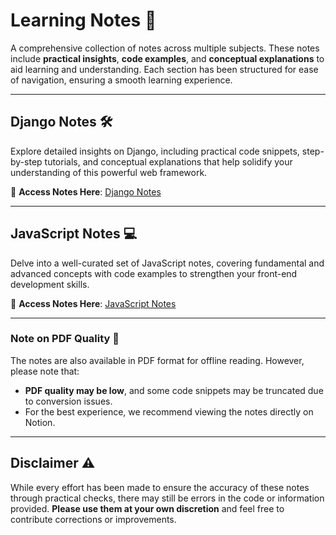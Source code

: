 # Learning Notes 📘

A comprehensive collection of notes across multiple subjects. These notes include **practical insights**, **code examples**, and **conceptual explanations** to aid learning and understanding. Each section has been structured for ease of navigation, ensuring a smooth learning experience.

---

## Django Notes 🛠️

Explore detailed insights on Django, including practical code snippets, step-by-step tutorials, and conceptual explanations that help solidify your understanding of this powerful web framework.

📖 **Access Notes Here**: [Django Notes](https://www.notion.so/Django-fffa69a1e0b781679fb1c42c3107abd2?pvs=4)

---

## JavaScript Notes 💻

Delve into a well-curated set of JavaScript notes, covering fundamental and advanced concepts with code examples to strengthen your front-end development skills.

📖 **Access Notes Here**: [JavaScript Notes](https://www.notion.so/Java-Script-fffa69a1e0b781e993a9ea6c66c83607?pvs=4)

---

### Note on PDF Quality 📄

The notes are also available in PDF format for offline reading. However, please note that:
- **PDF quality may be low**, and some code snippets may be truncated due to conversion issues.
- For the best experience, we recommend viewing the notes directly on Notion.

---

## Disclaimer ⚠️

While every effort has been made to ensure the accuracy of these notes through practical checks, there may still be errors in the code or information provided. **Please use them at your own discretion** and feel free to contribute corrections or improvements.
